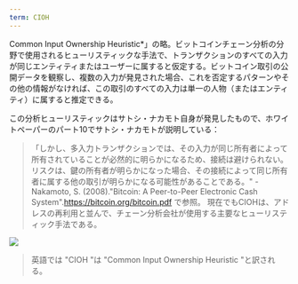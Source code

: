 ```yaml
---
term: CIOH
---
```

Common Input Ownership Heuristic*」の略。ビットコインチェーン分析の分野で使用されるヒューリスティックな手法で、トランザクションのすべての入力が同じエンティティまたはユーザーに属すると仮定する。ビットコイン取引の公開データを観察し、複数の入力が発見された場合、これを否定するパターンやその他の情報がなければ、この取引のすべての入力は単一の人物（またはエンティティ）に属すると推定できる。

この分析ヒューリスティックはサトシ・ナカモト自身が発見したもので、ホワイトペーパーのパート10でサトシ・ナカモトが説明している：

> 「しかし、多入力トランザクションでは、その入力が同じ所有者によって所有されていることが必然的に明らかになるため、接続は避けられない。リスクは、鍵の所有者が明らかになった場合、その接続によって同じ所有者に属する他の取引が明らかになる可能性があることである。" - Nakamoto, S. (2008)."Bitcoin: A Peer-to-Peer Electronic Cash System".https://bitcoin.org/bitcoin.pdf で参照。
現在でもCIOHは、アドレスの再利用と並んで、チェーン分析会社が使用する主要なヒューリスティック手法である。

![](../../dictionnaire/assets/13.webp)

> 英語では "CIOH "は "Common Input Ownership Heuristic "と訳される。